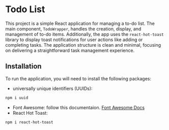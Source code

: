 # Todo List
This project is a simple React application for managing a to-do list. 
The main component, `TodoWrapper`, handles the creation, display, and management of to-do items. 
Additionally, the app uses the `react-hot-toast` library to display toast notifications for user actions like adding or completing tasks. 
The application structure is clean and minimal, focusing on delivering a straightforward task management experience.

## Installation
To run the application, you will need to install the following packages:
- universally unique identifiers (UUIDs): 
```bash
npm i uuid
```
- Font Awesome: follow this documentaion. [Font Awesome Docs](https://docs.fontawesome.com/web/use-with/react/)
- React Hot Toast: 
```bash
npm i react-hot-toast
```
